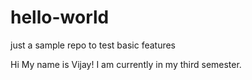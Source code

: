 # hello-world
just a sample repo to test basic features

Hi My name is Vijay! I am currently in my third semester.
